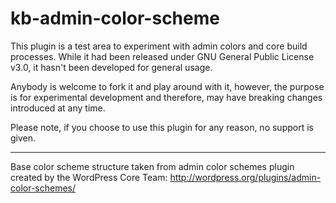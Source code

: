 # kb-admin-color-scheme

This plugin is a test area to experiment with admin colors and core build processes. While it had been released under GNU General Public License v3.0, it hasn't been developed for general usage. 

Anybody is welcome to fork it and play around with it, however, the purpose is for experimental development and therefore, may have breaking changes introduced at any time.

Please note, if you choose to use this plugin for any reason, no support is given.

---------

Base color scheme structure taken from admin color schemes plugin created by the WordPress Core Team: http://wordpress.org/plugins/admin-color-schemes/